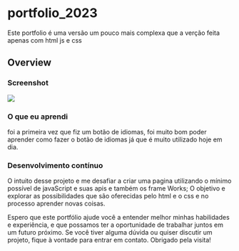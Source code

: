 # portfolio_2023
 Este portfolio  é uma versão um pouco mais complexa que a verção feita apenas com html js e css 



## Overview


### Screenshot

![](../src/assets/img/screenshot.png)




### O que eu aprendi

foi a primeira vez que fiz um botão de idiomas,
foi muito bom poder aprender como fazer o botão de idiomas já que é muito utilizado hoje em dia.


### Desenvolvimento contínuo
  O intuito desse projeto e me desafiar a criar uma pagina utilizando o mínimo possível de javaScript e suas apis e também os frame Works; O objetivo e explorar as possibilidades que são oferecidas pelo html e o css e no processo aprender novas coisas.


Espero que este portfólio ajude você a entender melhor minhas habilidades e experiência, e que possamos ter a oportunidade de trabalhar juntos em um futuro próximo. Se você tiver alguma dúvida ou quiser discutir um projeto, fique à vontade para entrar em contato. Obrigado pela visita!
